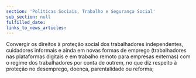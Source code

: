```yaml
---
section: 'Políticas Sociais, Trabalho e Segurança Social'
sub_section: null
fulfilled_date:
links_to_news_articles:
---
```


Convergir os direitos à proteção social dos trabalhadores independentes, cuidadores informais e ainda em novas formas de emprego (trabalhadores nas plataformas digitais e em trabalho remoto para empresas externas) com o regime dos trabalhadores por conta de outrem, no que diz respeito à proteção no desemprego, doença, parentalidade ou reforma;